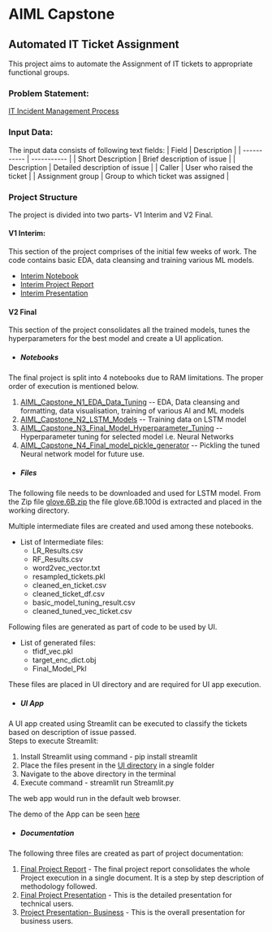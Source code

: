 # AIML Capstone
## Automated IT Ticket Assignment
This project aims to automate the Assignment of IT tickets to appropriate functional groups. 

### Problem Statement:
[IT Incident Management Process](https://github.com/rachitvaid/AIML-Capstone/blob/master/Documentation/Automatic%20Ticket%20Assignment.pdf)

### Input Data:
The input data consists of following text fields:
| Field | Description |
| ----------- | ----------- |
| Short Description | Brief description of issue |
| Description | Detailed description of issue |
| Caller | User who raised the ticket |
| Assignment group | Group to which ticket was assigned |

### Project Structure
The project is divided into two parts- V1 Interim and V2 Final.  
#### V1 Interim:
This section of the project comprises of the initial few weeks of work. The code contains basic EDA, data cleansing and training various ML models.  
- [Interim Notebook](https://github.com/rachitvaid/AIML-Capstone/blob/master/Code/V1%20Interim/AIML_Capstone_Interim_Notebook.ipynb)  
- [Interim Project Report](https://github.com/rachitvaid/AIML-Capstone/blob/master/Documentation/Reports/AIML%20Capstone%20Interim%20Report.docx)  
- [Interim Presentation](https://github.com/rachitvaid/AIML-Capstone/blob/master/Documentation/Presentations/Automatic%20Ticket%20Assignment%20-%20Interim.pptx)  

#### V2 Final
This section of the project consolidates all the trained models, tunes the hyperparameters for the best model and create a UI application.  
- ##### *Notebooks*
The final project is split into 4 notebooks due to RAM limitations. The proper order of execution is mentioned below.  
1. [AIML_Capstone_N1_EDA_Data_Tuning](https://github.com/rachitvaid/AIML-Capstone/blob/master/Code/V2%20Final/AIML_Capstone_N1_EDA_Data_Tuning.ipynb) -- EDA, Data cleansing and formatting, data visualisation, training of various AI and ML models
2. [AIML_Capstone_N2_LSTM_Models](https://github.com/rachitvaid/AIML-Capstone/blob/master/Code/V2%20Final/AIML_Capstone_N2_LSTM_Models.ipynb) -- Training data on LSTM model
3. [AIML_Capstone_N3_Final_Model_Hyperparameter_Tuning](https://github.com/rachitvaid/AIML-Capstone/blob/master/Code/V2%20Final/AIML_Capstone_N3_Final_Model_Hyperparameter_Tuning.ipynb) -- Hyperparameter tuning for selected model i.e. Neural Networks
4. [AIML_Capstone_N4_Final_model_pickle_generator](https://github.com/rachitvaid/AIML-Capstone/blob/master/Code/V2%20Final/AIML_Capstone_N4_Final_model_pickle_generator.ipynb) -- Pickling the tuned Neural network model for future use.  

- ##### *Files*

The following file needs to be downloaded and used for LSTM model. From the Zip file [glove.6B.zip](https://nlp.stanford.edu/data/glove.6B.zip) the file glove.6B.100d is extracted and placed in the working directory.  

Multiple intermediate files are created and used among these notebooks.  
* List of Intermediate files:
  * LR_Results.csv
  * RF_Results.csv
  * word2vec_vector.txt
  * resampled_tickets.pkl
  * cleaned_en_ticket.csv
  * cleaned_ticket_df.csv
  * basic_model_tuning_result.csv
  * cleaned_tuned_vec_ticket.csv

Following files are generated as part of code to be used by UI.  
* List of generated files:
  * tfidf_vec.pkl
  * target_enc_dict.obj
  * Final_Model_Pkl

These files are placed in UI directory and are required for UI app execution.  

- ##### *UI App*
A UI app created using Streamlit can be executed to classify the tickets based on description of issue passed.  
Steps to execute Streamlit:  
1. Install Streamlit using command - pip install streamlit
2. Place the files present in the [UI directory](https://github.com/rachitvaid/AIML-Capstone/tree/master/UI) in a single folder
3. Navigate to the above directory in the terminal
4. Execute command - streamlit run Streamlit.py
  
The web app would run in the default web browser.  

The demo of the App can be seen [here](https://github.com/rachitvaid/AIML-Capstone/blob/master/UI/Demo%20Video/IT%20ticket%20classification%20using%20Streamlit.mp4)

- ##### *Documentation*
The following three files are created as part of project documentation:  
1. [Final Project Report](https://github.com/rachitvaid/AIML-Capstone/blob/master/Documentation/Reports/AIML%20Capstone%20Final%20Report.docx) - The final project report consolidates the whole Project execution in a single document. It is a step by step description of methodology followed.
2. [Final Project Presentation](https://github.com/rachitvaid/AIML-Capstone/blob/master/Documentation/Presentations/Automatic%20Ticket%20Assignment%20-%20Final.pptx) - This is the detailed presentation for technical users.
3. [Project Presentation- Business](https://github.com/rachitvaid/AIML-Capstone/blob/master/Documentation/Presentations/Automatic%20Ticket%20Assignment%20-%20Business.pptx) - This is the overall presentation for business users.
